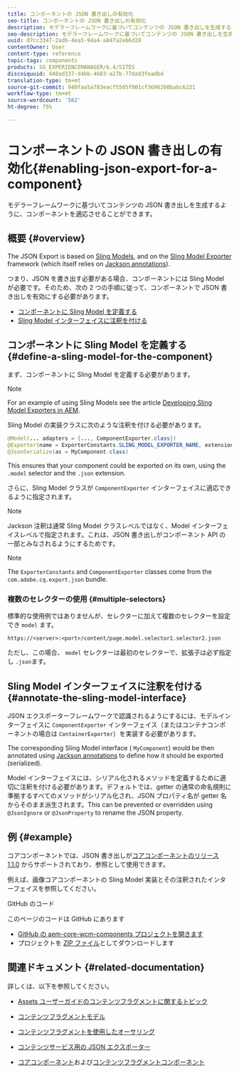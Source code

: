 ```yaml
---
title: コンポーネントの JSON 書き出しの有効化
seo-title: コンポーネントの JSON 書き出しの有効化
description: モデラーフレームワークに基づいてコンテンツの JSON 書き出しを生成するように、コンポーネントを適応させることができます。
seo-description: モデラーフレームワークに基づいてコンテンツの JSON 書き出しを生成するように、コンポーネントを適応させることができます。
uuid: d7cc3347-2adb-4ea5-94a4-a847a2e66d28
contentOwner: User
content-type: reference
topic-tags: components
products: SG_EXPERIENCEMANAGER/6.4/SITES
discoiquuid: 448ad337-d4bb-4603-a27b-77da93feadbd
translation-type: tm+mt
source-git-commit: 940faa5a783eacf5505f001cf3696200babc6231
workflow-type: tm+mt
source-wordcount: '562'
ht-degree: 75%

---
```



# コンポーネントの JSON 書き出しの有効化{#enabling-json-export-for-a-component}

モデラーフレームワークに基づいてコンテンツの JSON 書き出しを生成するように、コンポーネントを適応させることができます。

## 概要 {#overview}

The JSON Export is based on [Sling Models](https://sling.apache.org/documentation/bundles/models.html), and on the [Sling Model Exporter](https://sling.apache.org/documentation/bundles/models.html#exporter-framework-since-130) framework (which itself relies on [Jackson annotations](https://github.com/FasterXML/jackson-annotations/wiki/Jackson-Annotations)).

つまり、JSON を書き出す必要がある場合、コンポーネントには Sling Model が必要です。そのため、次の 2 つの手順に従って、コンポーネントで JSON 書き出しを有効にする必要があります。

* [コンポーネントに Sling Model を定義する](/help/sites-developing/json-exporter-components.md#define-a-sling-model-for-the-component)
* [Sling Model インターフェイスに注釈を付ける](#annotate-the-sling-model-interface)

## コンポーネントに Sling Model を定義する {#define-a-sling-model-for-the-component}

まず、コンポーネントに Sling Model を定義する必要があります。

>[!NOTE]
>
>For an example of using Sling Models see the article [Developing Sling Model Exporters in AEM](https://helpx.adobe.com/jp/experience-manager/kt/platform-repository/using/sling-model-exporter-tutorial-develop.html).

Sling Model の実装クラスに次のような注釈を付ける必要があります。

```java
@Model(... adapters = {..., ComponentExporter.class})
@Exporter(name = ExporterConstants.SLING_MODEL_EXPORTER_NAME, extensions = ExporterConstants.SLING_MODEL_EXTENSION)
@JsonSerialize(as = MyComponent.class)
```

This ensures that your component could be exported on its own, using the `.model` selector and the `.json` extension.

さらに、Sling Model クラスが `ComponentExporter` インターフェイスに適応できるように指定されます。

>[!NOTE]
>
>Jackson 注釈は通常 Sling Model クラスレベルではなく、Model インターフェイスレベルで指定されます。これは、JSON 書き出しがコンポーネント API の一部とみなされるようにするためです。

>[!NOTE]
>
>The `ExporterConstants` and `ComponentExporter` classes come from the `com.adobe.cq.export.json` bundle.

### 複数のセレクターの使用 {#multiple-selectors}

標準的な使用例ではありませんが、セレクターに加えて複数のセレクターを設定でき `model` ます。

```
https://<server>:<port>/content/page.model.selector1.selector2.json
```

ただし、この場合、 `model` セレクターは最初のセレクターで、拡張子は必ず指定し `.json`ます。

## Sling Model インターフェイスに注釈を付ける {#annotate-the-sling-model-interface}

JSON エクスポーターフレームワークで認識されるようにするには、モデルインターフェイスに `ComponentExporter` インターフェイス（またはコンテナコンポーネントの場合は `ContainerExporter`）を実装する必要があります。

The corresponding Sling Model interface ( `MyComponent`) would be then annotated using [Jackson annotations](https://github.com/FasterXML/jackson-annotations/wiki/Jackson-Annotations) to define how it should be exported (serialized).

Model インターフェイスには、シリアル化されるメソッドを定義するために適切に注釈を付ける必要があります。デフォルトでは、getter の通常の命名規則に準拠するすべてのメソッドがシリアル化され、JSON プロパティ名が getter 名からそのまま派生されます。This can be prevented or overridden using `@JsonIgnore` or `@JsonProperty` to rename the JSON property.

## 例 {#example}

コアコンポーネントでは、JSON 書き出しが[コアコンポーネントのリリース 1.1.0](https://docs.adobe.com/content/help/ja-JP/experience-manager-core-components/using/introduction.html) からサポートされており、参照として使用できます。

例えば、画像コアコンポーネントの Sling Model 実装とその注釈されたインターフェイスを参照してください。

GitHub のコード

このページのコードは GitHub にあります

* [GitHub の aem-core-wcm-components プロジェクトを開きます](https://github.com/Adobe-Marketing-Cloud/aem-core-wcm-components)
* プロジェクトを [ZIP ファイル](https://github.com/Adobe-Marketing-Cloud/aem-core-wcm-components/archive/master.zip)としてダウンロードします

## 関連ドキュメント {#related-documentation}

詳しくは、以下を参照してください。

* [Assets ユーザーガイドのコンテンツフラグメントに関するトピック](https://helpx.adobe.com/experience-manager/6-4/assets/user-guide.html?topic=/experience-manager/6-4/assets/morehelp/content-fragments.ug.js)

* [コンテンツフラグメントモデル](/help/assets/content-fragments-models.md)
* [コンテンツフラグメントを使用したオーサリング](/help/sites-authoring/content-fragments.md)
* [コンテンツサービス用の JSON エクスポーター](/help/sites-developing/json-exporter.md)
* [コアコンポーネント](https://docs.adobe.com/content/help/ja-JP/experience-manager-core-components/using/introduction.html)および[コンテンツフラグメントコンポーネント](https://helpx.adobe.com/experience-manager/core-components/using/content-fragment-component.html)

